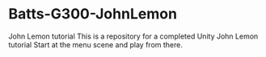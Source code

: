 # Batts-G300-JohnLemon
John Lemon tutorial
This is a repository for a completed Unity John Lemon tutorial
Start at the menu scene and play from there.
